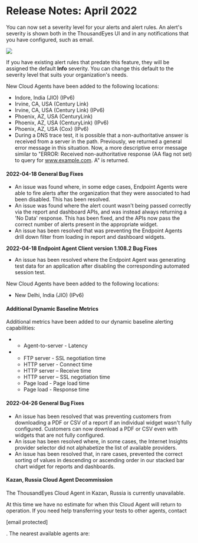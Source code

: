 # Release Notes: April 2022

You can now set a severity level for your alerts and alert rules. An alert's severity is shown both in the ThousandEyes UI and in any notifications that you have configured, such as email.

![](https://2360053865-files.gitbook.io/\~/files/v0/b/gitbook-x-prod.appspot.com/o/spaces%2F-M4QARF6s57qxMrOHDTZ%2Fuploads%2Fgit-blob-66790eb61ab937af3ca9adb0a8a98e0a9d74d78d%2Falert-severity-1.png?alt=media)

If you have existing alert rules that predate this feature, they will be assigned the default **Info** severity. You can change this default to the severity level that suits your organization's needs.

New Cloud Agents have been added to the following locations:

* Indore, India (JIO) (IPv6)
* Irvine, CA, USA (Century Link)
* Irvine, CA, USA (Century Link) (IPv6)
* Phoenix, AZ, USA (CenturyLink)
* Phoenix, AZ, USA (CenturyLink) (IPv6)
* Phoenix, AZ, USA (Cox) (IPv6)
* During a DNS trace test, it is possible that a non-authoritative answer is received from a server in the path. Previously, we returned a general error message in this situation. Now, a more descriptive error message similar to "ERROR: Received non-authoritative response (AA flag not set) to query for www.example.com. A" is returned.

#### 2022-04-18 General Bug Fixes <a href="#2022-04-18-general-bug-fixes" id="2022-04-18-general-bug-fixes"></a>

* An issue was found where, in some edge cases, Endpoint Agents were able to fire alerts after the organization that they were associated to had been disabled. This has been resolved.
* An issue was found where the alert count wasn't being passed correctly via the report and dashboard APIs, and was instead always returning a 'No Data' response. This has been fixed, and the APIs now pass the correct number of alerts present in the appropriate widget.
* An issue has been resolved that was preventing the Endpoint Agents drill down filter from loading in report and dashboard widgets.

**2022-04-18 Endpoint Agent Client version 1.108.2 Bug Fixes**

* An issue has been resolved where the Endpoint Agent was generating test data for an application after disabling the corresponding automated session test.

New Cloud Agents have been added to the following locations:

* New Delhi, India (JIO) (IPv6)

#### Additional Dynamic Baseline Metrics <a href="#additional-dynamic-baseline-metrics" id="additional-dynamic-baseline-metrics"></a>

Additional metrics have been added to our dynamic baseline alerting capabilities:

*
  * Agent-to-server - Latency
*
  * FTP server - SSL negotiation time
  * HTTP server - Connect time
  * HTTP server – Receive time
  * HTTP server – SSL negotiation time
  * Page load - Page load time
  * Page load - Response time

#### 2022-04-26 General Bug Fixes <a href="#2022-04-26-general-bug-fixes" id="2022-04-26-general-bug-fixes"></a>

* An issue has been resolved that was preventing customers from downloading a PDF or CSV of a report if an individual widget wasn't fully configured. Customers can now download a PDF or CSV even with widgets that are not fully configured.
* An issue has been resolved where, in some cases, the Internet Insights provider selector did not alphabetize the list of available providers.
* An issue has been resolved that, in rare cases, prevented the correct sorting of values in descending or ascending order in our stacked bar chart widget for reports and dashboards.

#### Kazan, Russia Cloud Agent Decommission <a href="#kazan-russia-cloud-agent-decommission" id="kazan-russia-cloud-agent-decommission"></a>

The ThousandEyes Cloud Agent in Kazan, Russia is currently unavailable.

At this time we have no estimate for when this Cloud Agent will return to operation. If you need help transferring your tests to other agents, contact

\[email protected]

. The nearest available agents are:

